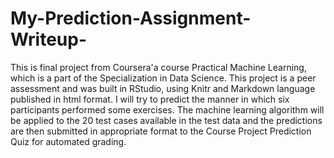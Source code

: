 # My-Prediction-Assignment-Writeup-
This is final project from Coursera'a course Practical Machine Learning, which is a part of the Specialization in Data Science. This project is a peer assessment and was built in RStudio, using Knitr and Markdown language published in html format. I will try to predict the manner in which six participants performed some exercises. The machine learning algorithm will be applied to the 20 test cases available in the test data and the predictions are then submitted in appropriate format to the Course Project Prediction Quiz for automated grading.
